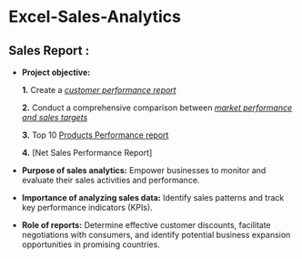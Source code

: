 # Excel-Sales-Analytics
## Sales Report :


- **Project objective:** 

    **1.** Create a _[customer performance report](
https://github.com/SharmaHarvinder7/Excel-Sales-Analytics/blob/main/Customers%20Performance%20Report.pdf)_ 

    **2.** Conduct a comprehensive comparison between _[market performance and sales targets](https://github.com/SharmaHarvinder7/Excel-Sales-Analytics/blob/main/Market%20Performance%20Target.pdf)_
  
    **3.** Top 10 [Products Performance report](https://github.com/SharmaHarvinder7/Excel-Sales-Analytics/blob/main/Top%2010%20Products%20Performance%20report.pdf)

    **4.** [Net Sales Performance Report]

- **Purpose of sales analytics:** Empower businesses to monitor and evaluate their sales activities and performance.

- **Importance of analyzing sales data:** Identify sales patterns and track key performance indicators (KPIs).

- **Role of reports:** Determine effective customer discounts, facilitate negotiations with consumers, and identify potential business expansion opportunities in promising countries.
